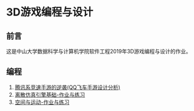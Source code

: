 # 3D游戏编程与设计

## 前言  
这是中山大学数据科学与计算机学院软件工程2019年3D游戏编程与设计的作业。  
## 编程  
1. [腾讯系竞速手游的逆袭(QQ飞车手游设计分析)](hw1/hw1)
2. [离散仿真引擎基础-作业与练习](hw2/hw2)  
3. [空间与运动-作业与练习](hw3/hw3)